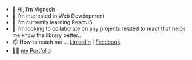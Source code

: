 - 👋 Hi, I’m Vignesh
- 👀 I’m interested in Web Development
- 🌱 I’m currently learning ReactJS
- 💞️ I’m looking to collaborate on any projects related to react that helps me know the library better..
- 📫 How to reach me ... [LinkedIn](https://www.linkedin.com/in/vignesh-g-0023aa116/)  |  [Facebook](https://www.facebook.com/vignesh.gopal.73/about)
- 👨‍💼 [my Portfolio](https://www.leanbeast.in) 

<!---
VigneshG1616/VigneshG1616 is a ✨ special ✨ repository because its `README.md` (this file) appears on your GitHub profile.
You can click the Preview link to take a look at your changes.
--->
